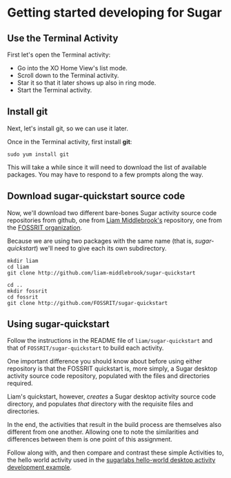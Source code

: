 
# Getting started developing for Sugar

## Use the Terminal Activity

First let's open the Terminal activity:

  * Go into the XO Home View's list mode.
  * Scroll down to the Terminal activity. 
  * Star it so that it later shows up also in ring mode.
  * Start the Terminal activity.

## Install git

Next, let's install git, so we can use it later.

Once in the Terminal activity, first install __git__:

    sudo yum install git

This will take a while since it will need to download the list of available
packages. You may have to respond to a few prompts along the way.

## Download sugar-quickstart source code

Now, we'll download two different bare-bones Sugar activity source code
repositories from github, one from [Liam Middlebrook's](http://github.com/liam-middlebrook/sugar-quickstart) repository, one from
the [FOSSRIT organization](http://github.com/FOSSRIT/sugar-quickstart). 

Because we are using two packages with the same name (that is,
*sugar-quickstart*) we'll need to give each its own subdirectory.

    mkdir liam
    cd liam
    git clone http://github.com/liam-middlebrook/sugar-quickstart

    cd ..
    mkdir fossrit
    cd fossrit
    git clone http://github.com/FOSSRIT/sugar-quickstart

## Using sugar-quickstart

Follow the instructions in the README file of `liam/sugar-quickstart` and
that of `FOSSRIT/sugar-quickstart` to build each activity.

One important difference you should know about before using either
repository is that the FOSSRIT quickstart is, more simply, a Sugar desktop
activity source code repository, populated with the files and directories
required. 

Liam's quickstart, however, *creates* a Sugar desktop activity
source code directory, and populates *that* directory with the requisite
files and directories.

In the end, the activities that result in the build process are themselves
also different from one another.  Allowing one to note the similarities and
differences between them is one point of this assignment.

Follow along with, and then compare and contrast these simple Activities to, the hello world
activity used in the [sugarlabs hello-world desktop activity development example](https://developer.sugarlabs.org/desktop-activity.md.html).

